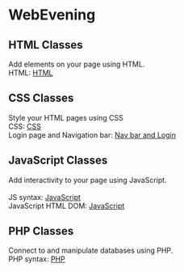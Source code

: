 # WebEvening

## HTML Classes
Add elements on your page using HTML. <br>
HTML: <a href = "https://github.com/LesleyBonyo/WebEvening/tree/main/17-05-2023-html">HTML</a>

## CSS Classes
Style your HTML pages using CSS <br>
CSS: <a href = "https://github.com/LesleyBonyo/WebEvening/tree/main/03-06-2023-css">CSS</a> <br>
Login page and Navigation bar: <a href = "https://github.com/LesleyBonyo/WebEvening/tree/main/10-06-2023">Nav bar and Login</a><br>
## JavaScript Classes
Add interactivity to your page using JavaScript. <br><br>
JS syntax: <a href = "https://github.com/LesleyBonyo/WebEvening/tree/main/17-06-2023">JavaScript</a> <br>
JavaScript HTML DOM: <a href = "https://github.com/LesleyBonyo/WebEvening/tree/main/24-06-2023">JavaScript</a> <br>

## PHP Classes
Connect to and manipulate databases using PHP. <br>
PHP syntax: <a href = "https://github.com/LesleyBonyo/WebEvening/tree/main/8-07-2023">PHP</a> <br>
